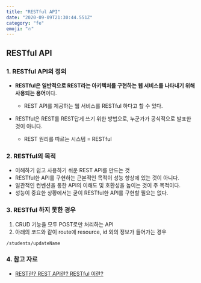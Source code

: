 ```yaml
---
title: "RESTful API"
date: "2020-09-09T21:30:44.551Z"
category: "fe"
emoji: "🔥"
---
```


## RESTful API

### 1. RESTful API의 정의

- **RESTful은 일반적으로 REST라는 아키텍처를 구현하는 웹 서비스를 나타내기 위해 사용되는 용어**이다.
  - REST API를 제공하는 웹 서비스를 RESTful 하다고 할 수 있다.

- RESTful은 REST를 REST답게 쓰기 위한 방법으로, 누군가가 공식적으로 발표한 것이 아니다.
  - REST 원리를 따르는 시스템 = RESTful

### 2. RESTful의 목적

- 이해하기 쉽고 사용하기 쉬운 REST API를 만드는 것
- RESTful한 API를 구현하는 근본적인 목적이 성능 향상에 있는 것이 아니다.
- 일관적인 컨벤션을 통한 API의 이해도 및 호환성을 높이는 것이 주 목적이다.
- 성능이 중요한 상황에서는 굳이 RESTful한 API를 구현할 필요는 없다.

### 3. RESTful 하지 못한 경우

1. CRUD 기능을 모두 POST로만 처리하는 API
2. 아래의 코드와 같이 route에 resource, id 외의 정보가 들어가는 경우

```
/students/updateName
```

### 4. 참고 자료

- [REST란? REST API란? RESTful 이란?](https://gmlwjd9405.github.io/2018/09/21/rest-and-restful.html)